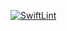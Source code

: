 [![SwiftLint](https://github.com/ICS4U-Programming-Sarah/Unit2-04-Swift-Power/workflows/SwiftLint/badge.svg)](https://github.com/ICS4U-Programming-Sarah/Unit2-04-Swift-Power/actions)
